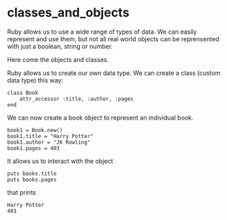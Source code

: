 # classes_and_objects

Ruby allows us to use a wide range of types of data.
We can easily represent and use them, but not all real world  objects can be reprensented with just a boolean, string or number.

Here come the objects and classes.

Ruby allows us to create our own data type.
We can create a class (custom data type) this way:

```
class Book
    attr_accessor :title, :author, :pages
end
```

We can now create a book object to represent an individual book.

```
book1 = Book.new()
book1.title = "Harry Potter"
book1.author = "JK Rowling"
book1.pages = 403
```

It allows us to interact with the object

```
puts books.title
puts books.pages
```

that prints

```
Harry Potter
403
```